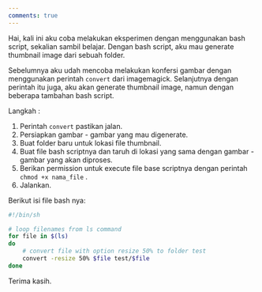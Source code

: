 ```yaml
---
comments: true
---
```

Hai, kali ini aku coba melakukan eksperimen dengan menggunakan bash script, sekalian sambil belajar. Dengan bash script, aku mau generate thumbnail image dari sebuah folder.

Sebelumnya aku udah mencoba melakukan konfersi gambar dengan menggunakan perintah `convert` dari imagemagick. Selanjutnya dengan perintah itu juga, aku akan generate thumbnail image, namun dengan beberapa tambahan bash script.

Langkah :
1. Perintah `convert` pastikan jalan.
2. Persiapkan gambar - gambar yang mau digenerate.
3. Buat folder baru untuk lokasi file thumbnail.
4. Buat file bash scriptnya dan taruh di lokasi yang sama dengan gambar - gambar yang akan diproses.
5. Berikan permission untuk execute file base scriptnya dengan perintah `chmod +x nama_file` .
6. Jalankan.

Berikut isi file bash nya:

```bash
#!/bin/sh

# loop filenames from ls command
for file in $(ls)
do
    # convert file with option resize 50% to folder test
    convert -resize 50% $file test/$file
done
```

Terima kasih.








